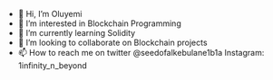 - 👋 Hi, I’m Oluyemi
- 👀 I’m interested in Blockchain Programming
- 🌱 I’m currently learning Solidity
- 💞️ I’m looking to collaborate on Blockchain projects 
- 📫 How to reach me on twitter @seedofalkebulane1b1a Instagram: 1infinity_n_beyond

<!---
Candleguyy/Candleguyy is a ✨ special ✨ repository because its `README.md` (this file) appears on your GitHub profile.
You can click the Preview link to take a look at your changes.
--->
